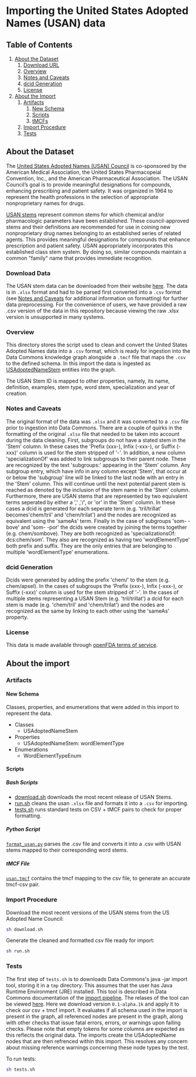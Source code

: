 # Importing the United States Adopted Names (USAN) data

## Table of Contents

1. [About the Dataset](#about-the-dataset)
    1. [Download URL](#download-urls)
    2. [Overview](#overview)
    3. [Notes and Caveats](#notes-and-caveats)
    4. [dcid Generation](#dcid-generation)
    5. [License](#license)
2. [About the Import](#about-the-import)
    1. [Artifacts](#artifacts)
       1. [New Schema](#new-schema)
       2. [Scripts](#scripts)
       3. [tMCFs](#tmcfs)
    2. [Import Procedure](#import-procedure)
    3. [Tests](#tests)

## About the Dataset

The [United States Adopted Names (USAN) Council](https://www.ama-assn.org/about/united-states-adopted-names/usan-council) is co-sponsored by the American Medical Association, the United States Pharmacopeial Convention, Inc., and the American Pharmaceutical Association. The USAN Council’s goal is to provide meaningful designations for compounds, enhancing prescribing and patient safety. It was organized in 1964 to represent the health professions in the selection of appropriate nonproprietary names for drugs.

[USAN stems](https://www.ama-assn.org/about/united-states-adopted-names/united-states-adopted-names-approved-stems) represent common stems for which chemical and/or pharmacologic parameters have been established. These council-approved stems and their definitions are recommended for use in coining new nonproprietary drug names belonging to an established series of related agents. This provides meaningful designations for compounds that enhance prescription and patient safety. USAN appropriately incorporates this established class stem system. By doing so, similar compounds maintain a common "family" name that provides immediate recognition. 

### Download Data

The USAN stem data can be downloaded from their website [here](https://www.ama-assn.org/about/united-states-adopted-names/united-states-adopted-names-approved-stems). The data is in `.xlsx` format and had to be parsed first converted into a `.csv` format  (see [Notes and Caveats](#notes-and-caveats) for additional information on formatting) for further data preprocessing. For the convenience of users, we have provided a raw .csv version of the data in this repository because viewing the raw .xlsx version is unsupported in many systems.

### Overview

This directory stores the script used to clean and convert the United States Adopted Names data into a `.csv` format, which is ready for ingestion into the Data Commons knowledge graph alongside a `.tmcf` file that maps the `.csv` to the defined schema. In this import the data is ingested as [USAdoptedNameStem](https://datacommons.org/browser/USAdoptedNameStem) entities into the graph.

The USAN Stem ID is mapped to other properties, namely, its name, definition, examples, stem type, word stem, specialization and year of creation.

### Notes and Caveats

The original format of the data was `.xlsx` and it was converted to a `.csv` file prior to ingestion into Data Commons. There are a couple of quirks in the formatting of the original `.xlsx` file that needed to be taken into account during the data cleaning. First, subgroups do not have a stated stem in the 'Stem' column. In these cases the 'Prefix (xxx-), Infix (-xxx-), or Suffix (-xxx)' column is used for the stem stripped of '-'. In addition, a new column 'specializationOf' was added to link subgroups to their parent node. These are recognized by the text 'subgroups:' appearing in the 'Stem' column. Any subgroup entry, which have info in any column except 'Stem', that occur at or below the 'subgroup' line will be linked to the last node with an entry in the 'Stem' column. This will continue until the next potential parent stem is reached as denoted by the inclusion of the stem name in the 'Stem' column. Furthermore, there are USAN stems that are represented by two equivalent terms seperated by either a ',' ,'/', or 'or' in the 'Stem' column. In these cases a dcid is generated for each seperate term (e.g. 'tril/trillat' becomes'chem/tril' and 'chem/trilat') and the nodes are recognized as equivalent using the 'sameAs' term. Finally in the case of subgroups 'som- -bove' and 'som- -por' the dcids were created by joining the terms together (e.g. chem/sombove). They are both recognized as 'specializationsOf: dcs:chem/som'. They also are recognized as having two 'wordElementType' both prefix and suffix. They are the only entries that are belonging to multiple 'wordElementType' enumerations.

### dcid Generation

Dcids were generated by adding the prefix 'chem/' to the stem (e.g. chem/apsel). In the cases of subgroups the 'Prefix (xxx-), Infix (-xxx-), or Suffix (-xxx)' column is used for the stem stripped of '-'. In the cases of multiple stems representing a USAN Stem (e.g. 'tril/trillat') a dcid for each stem is made (e.g. 'chem/tril' and 'chem/trilat') and the nodes are recognized as the same by linking to each other using the 'sameAs' property.

### License

This data is made available through [openFDA terms of service](https://open.fda.gov/license/).

## About the import

### Artifacts

#### New Schema

Classes, properties, and enumerations that were added in this import to represent the data.

* Classes
    * USAdoptedNameStem
* Properties
    * USAdoptedNameStem: wordElementType
* Enumerations
    * WordElementTypeEnum

#### Scripts

##### Bash Scripts

- [download.sh](scripts/download.sh) downloads the most recent release of USAN Stems.
- [run.sh](scripts/run.sh) cleans the usan `.xlsx` file and formats it into a `.csv` for importing.
- [tests.sh](scripts/tests.sh) runs standard tests on CSV + tMCF pairs to check for proper formatting.

##### Python Script

[`format_usan.py`](scripts/format_usan.py) parses the .csv file and converts it into a .csv with USAN stems mapped to their corresponding word stems.


##### tMCF File

[`usan.tmcf`](tMCFs/usan.tmcf) contains the tmcf mapping to the csv file, to generate an accurate tmcf-csv pair.

### Import Procedure

Download the most recent versions of the USAN stems from the US Adopted Name Council:

```bash
sh download.sh
```

Generate the cleaned and formatted csv file ready for import:

```bash
sh run.sh
```

### Tests

The first step of `tests.sh` is to downloads Data Commons's java -jar import tool, storing it in a `tmp` directory. This assumes that the user has Java Runtime Environment (JRE) installed. This tool is described in Data Commons documentation of the [import pipeline](https://github.com/datacommonsorg/import/). The relases of the tool can be viewed [here](https://github.com/datacommonsorg/import/releases/). Here we download version `0.1-alpha.1k` and apply it to check our csv + tmcf import. It evaluates if all schema used in the import is present in the graph, all referenced nodes are present in the graph, along with other checks that issue fatal errors, errors, or warnings upon failing checks. Please note that empty tokens for some columns are expected as this reflects the original data. The imports create the USAdoptedName nodes that are then refrenced within this import. This resolves any concern about missing reference warnings concerning these node types by the test.

To run tests:

```bash
sh tests.sh
```
